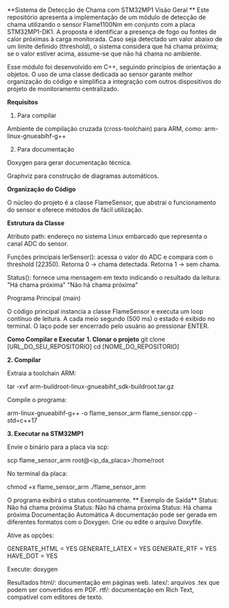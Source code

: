 **Sistema de Detecção de Chama com STM32MP1
Visão Geral
**
  Este repositório apresenta a implementação de um módulo de detecção de chama utilizando o sensor Flame1100Nm em conjunto com a placa STM32MP1-DK1.
A proposta é identificar a presença de fogo ou fontes de calor próximas à carga monitorada. Caso seja detectado um valor abaixo de um limite definido (threshold), o sistema considera que há chama próxima; se o valor estiver acima, assume-se que não há chama no ambiente.

  Esse módulo foi desenvolvido em C++, seguindo princípios de orientação a objetos. O uso de uma classe dedicada ao sensor garante melhor organização do código e simplifica a integração com outros dispositivos do projeto de monitoramento centralizado.

**Requisitos**
1) Para compilar

Ambiente de compilação cruzada (cross-toolchain) para ARM, como:
arm-linux-gnueabihf-g++

2) Para documentação

Doxygen para gerar documentação técnica.

Graphviz para construção de diagramas automáticos.

**Organização do Código**

O núcleo do projeto é a classe FlameSensor, que abstrai o funcionamento do sensor e oferece métodos de fácil utilização.

**Estrutura da Classe**

Atributo
  path: endereço no sistema Linux embarcado que representa o canal ADC do sensor.

Funções principais
  lerSensor(): acessa o valor do ADC e compara com o threshold (22350).
  Retorna 0 → chama detectada.
  Retorna 1 → sem chama.

Status(): fornece uma mensagem em texto indicando o resultado da leitura:
  "Há chama próxima"
  "Não há chama próxima"

Programa Principal (main)

O código principal instancia a classe FlameSensor e executa um loop contínuo de leitura.
A cada meio segundo (500 ms) o estado é exibido no terminal.
O laço pode ser encerrado pelo usuário ao pressionar ENTER.

**Como Compilar e Executar**
**1. Clonar o projeto**
git clone [URL_DO_SEU_REPOSITORIO]
cd [NOME_DO_REPOSITORIO]

**2. Compilar**

Extraia a toolchain ARM:

tar -xvf arm-buildroot-linux-gnueabihf_sdk-buildroot.tar.gz

Compile o programa:

arm-linux-gnueabihf-g++ -o flame_sensor_arm flame_sensor.cpp -std=c++17

**3. Executar na STM32MP1**

Envie o binário para a placa via scp:

scp flame_sensor_arm root@<ip_da_placa>:/home/root

No terminal da placa:

chmod +x flame_sensor_arm
./flame_sensor_arm

O programa exibirá o status continuamente.
**
Exemplo de Saída**
  Status: Não há chama próxima
  Status: Não há chama próxima
  Status: Há chama próxima
Documentação Automática
  A documentação pode ser gerada em diferentes formatos com o Doxygen.
  Crie ou edite o arquivo Doxyfile.

Ative as opções:

GENERATE_HTML   = YES
GENERATE_LATEX  = YES
GENERATE_RTF    = YES
HAVE_DOT        = YES

Execute:
  doxygen
  
Resultados
  html/: documentação em páginas web.
  latex/: arquivos .tex que podem ser convertidos em PDF.
  rtf/: documentação em Rich Text, compatível com editores de texto.

